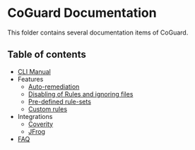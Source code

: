 # CoGuard Documentation

This folder contains several documentation items of CoGuard.

## Table of contents

- [CLI Manual](./cli/cli_man.md)
- Features
  - [Auto-remediation](./features/auto_remediation.md)
  - [Disabling of Rules and ignoring files](./features/disable_rules.md)
  - [Pre-defined rule-sets](./features/pre_defined_rules.md)
  - [Custom rules](./features/custom_rules.md)
- Integrations
  - [Coverity](./integrations/coverity.md)
  - [JFrog](./integrations/jfrog.md)
- [FAQ](./faq.md)
